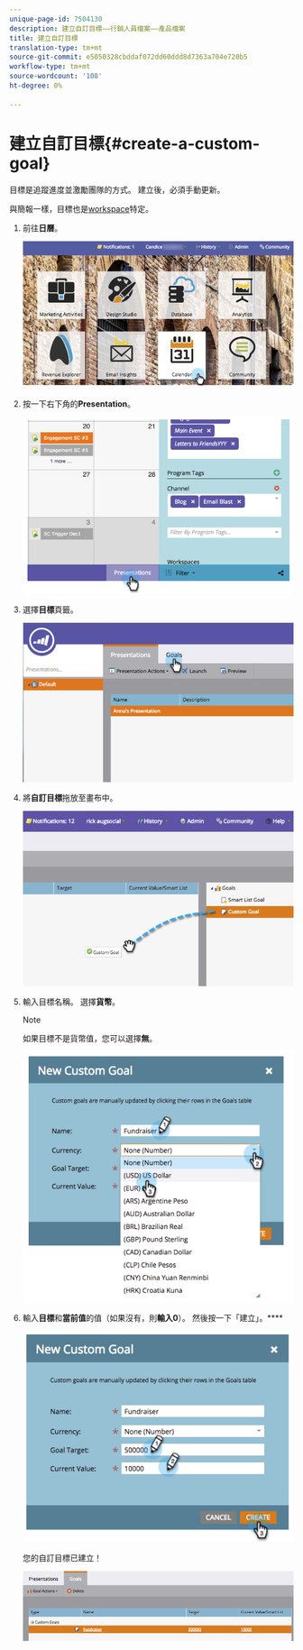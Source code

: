 ```yaml
---
unique-page-id: 7504130
description: 建立自訂目標——行銷人員檔案——產品檔案
title: 建立自訂目標
translation-type: tm+mt
source-git-commit: e5050328cbddaf072dd60ddd8d7363a704e720b5
workflow-type: tm+mt
source-wordcount: '108'
ht-degree: 0%

---
```



# 建立自訂目標{#create-a-custom-goal}

目標是追蹤進度並激勵團隊的方式。 建立後，必須手動更新。

與簡報一樣，目標也是[workspace](/help/marketo/product-docs/administration/workspaces-and-person-partitions/understanding-workspaces-and-person-partitions.md)特定。

1. 前往&#x200B;**日曆**。

   ![](assets/2017-05-10-15-30-47-2.png)

1. 按一下右下角的&#x200B;**Presentation**。

   ![](assets/image2015-3-24-12-3a2-3a55.png)

1. 選擇&#x200B;**目標**&#x200B;頁籤。

   ![](assets/image2015-3-26-12-3a24-3a49.png)

1. 將&#x200B;**自訂目標**&#x200B;拖放至畫布中。

   ![](assets/image2015-3-24-12-3a32-3a45.png)

1. 輸入目標名稱。 選擇&#x200B;**貨幣**。

   >[!NOTE]
   >
   >如果目標不是貨幣值，您可以選擇&#x200B;**無**。

   ![](assets/image2015-3-24-12-3a36-3a0.png)

1. 輸入&#x200B;**目標**&#x200B;和&#x200B;**當前值**&#x200B;的值（如果沒有，則&#x200B;**輸入0**）。 然後按一下「建立」。****

   ![](assets/image2015-3-24-12-3a39-3a28.png)

   您的自訂目標已建立！

   ![](assets/image2015-3-24-12-3a41-3a43.png)
